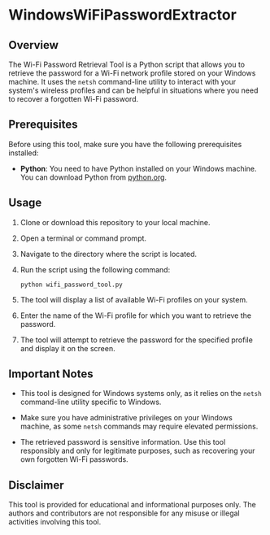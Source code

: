# WindowsWiFiPasswordExtractor


## Overview

The Wi-Fi Password Retrieval Tool is a Python script that allows you to retrieve the password for a Wi-Fi network profile stored on your Windows machine. It uses the `netsh` command-line utility to interact with your system's wireless profiles and can be helpful in situations where you need to recover a forgotten Wi-Fi password.

## Prerequisites

Before using this tool, make sure you have the following prerequisites installed:

- **Python**: You need to have Python installed on your Windows machine. You can download Python from [python.org](https://www.python.org/downloads/).

## Usage

1. Clone or download this repository to your local machine.

2. Open a terminal or command prompt.

3. Navigate to the directory where the script is located.

4. Run the script using the following command:

   ```
   python wifi_password_tool.py
   ```

5. The tool will display a list of available Wi-Fi profiles on your system.

6. Enter the name of the Wi-Fi profile for which you want to retrieve the password.

7. The tool will attempt to retrieve the password for the specified profile and display it on the screen.

## Important Notes

- This tool is designed for Windows systems only, as it relies on the `netsh` command-line utility specific to Windows.

- Make sure you have administrative privileges on your Windows machine, as some `netsh` commands may require elevated permissions.

- The retrieved password is sensitive information. Use this tool responsibly and only for legitimate purposes, such as recovering your own forgotten Wi-Fi passwords.

## Disclaimer

This tool is provided for educational and informational purposes only. The authors and contributors are not responsible for any misuse or illegal activities involving this tool.
